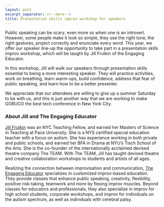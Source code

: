 ```yaml
---
layout: post
excerpt_separator: <!--more-->
title: Presentation skills improv workshop for speakers
---
```


<p>
  Public speaking can be scary, even more so when one is an introvert.
  However, some people make it look so simple, they use the right tone,
  the right gestures, project correctly and enunciate every word.
  This year, we offer our speaker line-up the opportunity
  to take part in a presentation skills improv workshop,
  which will be taught by Jill Frutkin of the Engaging Educator.</p>

<!--more-->

<p>
  In this workshop, Jill will walk our speakers through presentation skills
  essential to being a more interesting speaker.
  They will practice activities, work on breathing, learn warm-ups,
  build confidence, address that fear of public speaking,
  and learn how to be a better presenter.</p>

<p>
  We appreciate that our attendees are willing to give up
  a summer Saturday to be with us, and this is just another way that
  we are working to make GORUCO the best tech conference in New York City.</p>

<h3>About Jill and The Engaging Educator</h3>

<p>
  <a href="http://jillfrutkin.com">Jill Frutkin</a> was an NYC Teaching Fellow,
  and earned her Masters of Science in Teaching at Pace University.
  She is a NYS certified special education teacher with a focus on autism.
  She has experience working in both private and public schools,
  and earned her BFA in Drama at NYU’s Tisch School of the Arts.
  She is the co-founder of the internationally acclaimed
  devised theatre company The TEAM. With The TEAM,
  Jill has taught devised theatre and creative collaboration workshops
  to students and artists of all ages.</p>

<p>
  Realizing the connection between improvisation and communication,
  <a href="http://theengagingeducator.com">The Engaging Educator</a>
  specializes in customized improv-based education.
  They provide classes that enhance public speaking, creativity, flexibility,
  positive risk-taking, teamwork and more by flexing improv muscles.
  Beyond classes for educators and professionals,
  they also specialize in improv for high school students, corporate workshops,
  and improv for individuals on the autism spectrum,
  as well as individuals with cerebral palsy.</p>
